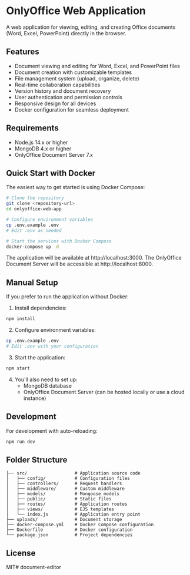 # OnlyOffice Web Application

A web application for viewing, editing, and creating Office documents (Word, Excel, PowerPoint) directly in the browser.

## Features

- Document viewing and editing for Word, Excel, and PowerPoint files
- Document creation with customizable templates
- File management system (upload, organize, delete)
- Real-time collaboration capabilities
- Version history and document recovery
- User authentication and permission controls
- Responsive design for all devices
- Docker configuration for seamless deployment

## Requirements

- Node.js 14.x or higher
- MongoDB 4.x or higher
- OnlyOffice Document Server 7.x

## Quick Start with Docker

The easiest way to get started is using Docker Compose:

```bash
# Clone the repository
git clone <repository-url>
cd onlyoffice-web-app

# Configure environment variables
cp .env.example .env
# Edit .env as needed

# Start the services with Docker Compose
docker-compose up -d
```

The application will be available at http://localhost:3000.
The OnlyOffice Document Server will be accessible at http://localhost:8000.

## Manual Setup

If you prefer to run the application without Docker:

1. Install dependencies:

```bash
npm install
```

2. Configure environment variables:

```bash
cp .env.example .env
# Edit .env with your configuration
```

3. Start the application:

```bash
npm start
```

4. You'll also need to set up:
   - MongoDB database
   - OnlyOffice Document Server (can be hosted locally or use a cloud instance)

## Development

For development with auto-reloading:

```bash
npm run dev
```

## Folder Structure

```
├── src/                  # Application source code
│   ├── config/           # Configuration files
│   ├── controllers/      # Request handlers
│   ├── middleware/       # Custom middleware
│   ├── models/           # Mongoose models
│   ├── public/           # Static files
│   ├── routes/           # Application routes
│   ├── views/            # EJS templates
│   └── index.js          # Application entry point
├── uploads/              # Document storage
├── docker-compose.yml    # Docker Compose configuration
├── Dockerfile            # Docker configuration
└── package.json          # Project dependencies
```

## License

MIT# document-editor
